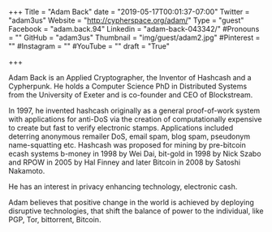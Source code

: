 +++
Title = "Adam Back"
date = "2019-05-17T00:01:37-07:00"
Twitter = "adam3us"
Website = "http://cypherspace.org/adam/"
Type = "guest"
Facebook = "adam.back.94"
Linkedin = "adam-back-043342/"
#Pronouns = ""
GitHub = "adam3us"
Thumbnail = "img/guest/adam2.jpg"
#Pinterest = ""
#Instagram = ""
#YouTube = ""
draft = "True"

+++

Adam Back is an Applied Cryptographer, the Inventor of Hashcash and a Cypherpunk. He holds a Computer Science PhD in Distributed Systems from the University of Exeter and is co-founder and CEO of Blockstream.

In 1997, he invented hashcash originally as a general proof-of-work system with applications for anti-DoS via the creation of computationally expensive to create but fast to verify electronic stamps. Applications included deterring anonymous remailer DoS, email spam, blog spam, pseudonym name-squatting etc. Hashcash was proposed for mining by pre-bitcoin ecash systems b-money in 1998 by Wei Dai, bit-gold in 1998 by Nick Szabo and RPOW in 2005 by Hal Finney and later Bitcoin in 2008 by Satoshi Nakamoto.

He has an interest in privacy enhancing technology, electronic cash.

Adam believes that positive change in the world is achieved by deploying disruptive technologies, that shift the balance of power to the individual, like PGP, Tor, bittorrent, Bitcoin.

